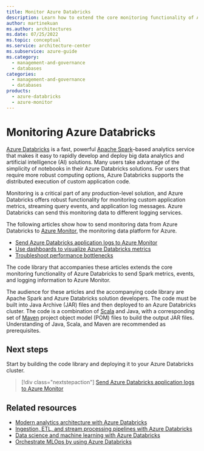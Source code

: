 ```yaml
---
title: Monitor Azure Databricks
description: Learn how to extend the core monitoring functionality of Azure Databricks to send Apache Spark metrics, events, and logging information to Azure Monitor.
author: martinekuan
ms.author: architectures
ms.date: 07/25/2022
ms.topic: conceptual
ms.service: architecture-center
ms.subservice: azure-guide
ms.category:
  - management-and-governance
  - databases
categories:
  - management-and-governance
  - databases
products:
  - azure-databricks
  - azure-monitor
---
```


# Monitoring Azure Databricks

[Azure Databricks](/azure/azure-databricks) is a fast, powerful [Apache Spark](https://spark.apache.org)–based analytics service that makes it easy to rapidly develop and deploy big data analytics and artificial intelligence (AI) solutions. Many users take advantage of the simplicity of notebooks in their Azure Databricks solutions. For users that require more robust computing options, Azure Databricks supports the distributed execution of custom application code.

Monitoring is a critical part of any production-level solution, and Azure Databricks offers robust functionality for monitoring custom application metrics, streaming query events, and application log messages. Azure Databricks can send this monitoring data to different logging services.

The following articles show how to send monitoring data from Azure Databricks to [Azure Monitor](/azure/azure-monitor/overview), the monitoring data platform for Azure.

- [Send Azure Databricks application logs to Azure Monitor](./application-logs.md)
- [Use dashboards to visualize Azure Databricks metrics](./dashboards.md)
- [Troubleshoot performance bottlenecks](./performance-troubleshooting.md)

The code library that accompanies these articles extends the core monitoring functionality of Azure Databricks to send Spark metrics, events, and logging information to Azure Monitor.

The audience for these articles and the accompanying code library are Apache Spark and Azure Databricks solution developers. The code must be built into Java Archive (JAR) files and then deployed to an Azure Databricks cluster. The code is a combination of [Scala](https://www.scala-lang.org) and Java, with a corresponding set of [Maven](https://maven.apache.org) project object model (POM) files to build the output JAR files. Understanding of Java, Scala, and Maven are recommended as prerequisites.

## Next steps

Start by building the code library and deploying it to your Azure Databricks cluster.

> [!div class="nextstepaction"]
> [Send Azure Databricks application logs to Azure Monitor](./application-logs.md)

## Related resources

- [Modern analytics architecture with Azure Databricks](../solution-ideas/articles/azure-databricks-modern-analytics-architecture-experiment.yml)
- [Ingestion, ETL, and stream processing pipelines with Azure Databricks](../solution-ideas/articles/ingest-etl-stream-with-adb.yml)
- [Data science and machine learning with Azure Databricks](../solution-ideas/articles/azure-databricks-data-science-machine-learning.yml)
- [Orchestrate MLOps by using Azure Databricks](../reference-architectures/ai/orchestrate-mlops-azure-databricks.yml)
